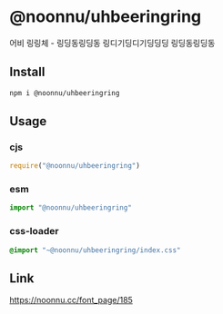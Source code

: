 # @noonnu/uhbeeringring
어비 링링체 - 링딩동링딩동 링디기딩디기딩딩딩 링딩동링딩동

## Install
```sh
npm i @noonnu/uhbeeringring
```
## Usage
### cjs
```js
require("@noonnu/uhbeeringring")
```
### esm
```js
import "@noonnu/uhbeeringring"
```
### css-loader
```css
@import "~@noonnu/uhbeeringring/index.css"
```

## Link
https://noonnu.cc/font_page/185